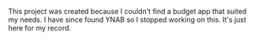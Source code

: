 This project was created because I couldn't find a budget app that suited my needs. I have since found YNAB so I stopped working on this. It's just here for my record.

